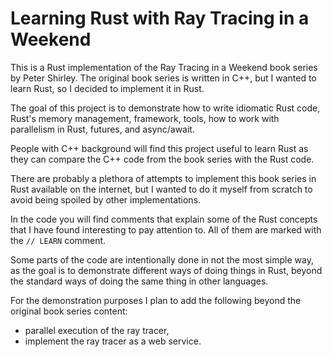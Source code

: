 # Learning Rust with Ray Tracing in a Weekend

This is a Rust implementation of the Ray Tracing in a Weekend 
book series by Peter Shirley. The original book series is written in C++, 
but I wanted to learn Rust, so I decided to implement it in Rust.

The goal of this project is to demonstrate how to write idiomatic Rust code,
Rust's memory management, framework, tools, how to work with 
parallelism in Rust, futures, and async/await.

People with C++ background will find this project useful to learn Rust as 
they can compare the C++ code from the book series with the Rust code.

There are probably a plethora of attempts to implement this book series in Rust
available on the internet, but I wanted to do it myself from scratch to avoid 
being spoiled by other implementations.

In the code you will find comments that explain some of the Rust concepts
that I have found interesting to pay attention to. All of them are marked 
with the `// LEARN` comment.

Some parts of the code are intentionally done in not the most simple way,
as the goal is to demonstrate different ways of doing things in Rust, 
beyond the standard ways of doing the same thing in other languages.

For the demonstration purposes I plan to add the following beyond 
the original book series content:
- parallel execution of the ray tracer,
- implement the ray tracer as a web service.